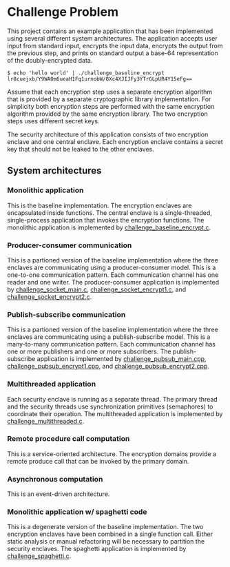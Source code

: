 # Challenge Problem

This project contains an example application that has been implemented using
several different system architectures. The application accepts user
input from standard input, encrypts the input data, encrypts the output
from the previous step, and prints on standard output a base-64
representation of the doubly-encrypted data.

```
$ echo 'hello world' | ./challenge_baseline_encrypt
lr8cuejxb/Y9WA0m6ueaH1Fq1urnobW/8Xc4XJIJFy3YTrGLpUR4Y15eFg==
```

Assume that each encryption step uses a separate encryption algorithm
that is provided by a separate cryptographic library implementation. For
simplicity both encryption steps are performed with the same encryption
algorithm provided by the same encryption library. The two encryption steps
uses different secret keys.

The security architecture of this application consists of
two encryption enclave and one central enclave. Each encryption
enclave contains a secret key that should not be leaked to
the other enclaves.

## System architectures

### Monolithic application

This is the baseline implementation. The encryption enclaves are encapsulated
inside functions. The central enclave is a single-threaded, single-process
application that invokes the encryption functions. The monolithic
application is implemented by
[challenge_baseline_encrypt.c](/demos/challenge/challenge_baseline_encrypt.c).

### Producer-consumer communication

This is a partioned version of the baseline implementation where the
three enclaves are communicating using a producer-consumer model.
This is a one-to-one communication pattern. Each communication channel
has one reader and one writer. The producer-consumer application
is implemented by
[challenge_socket_main.c](/demos/challenge/challenge_socket_main.c),
[challenge_socket_encrypt1.c](/demos/challenge/challenge_socket_encrypt1.c),
and
[challenge_socket_encrypt2.c](/demos/challenge/challenge_socket_encrypt2.c).


### Publish-subscribe communication

This is a partioned version of the baseline implementation where the
three enclaves are communicating using a publish-subscribe model.
This is a many-to-many communication pattern. Each communication channel
has one or more publishers and one or more subscribers.
The publish-subscribe application is implemented by
[challenge_pubsub_main.cpp](/demos/challenge/challenge_pubsub_main.cpp),
[challenge_pubsub_encrypt1.cpp](/demos/challenge/challenge_pubsub_encrypt1.cpp),
and
[challenge_pubsub_encrypt2.cpp](/demos/challenge/challenge_pubsub_encrypt2.cpp).

### Multithreaded application

Each security enclave is running as a separate thread. The primary thread
and the security threads use synchronization primitives (semaphores)
to coordinate their operation. The multithreaded
application is implemented by
[challenge_multithreaded.c](/demos/challenge/challenge_multithreaded.c).

### Remote procedure call computation

This is a service-oriented architecture. The encryption domains
provide a remote produce call that can be invoked by the primary
domain.

### Asynchronous computation

This is an event-driven architecture.

### Monolithic application w/ spaghetti code

This is a degenerate version of the baseline implementation. The two
encryption enclaves have been combined in a single function call. Either
static analysis or manual refactoring will be necessary to partition the
security enclaves. The spaghetti application is implemented by
[challenge_spaghetti.c](/demos/challenge/challenge_spaghetti.c).
